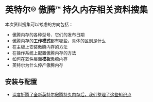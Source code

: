 # 英特尔® 傲腾™ 持久内存相关资料搜集

本次资料搜集可以考虑的方向包括：

* 傲腾内存的各种型号、它们的发布日期
* 傲腾内存的**工作模式**都有哪些，具体的区别是什么
* 在主板上安装傲腾内存的方法
* 在操作系统上配置傲腾内存的方法
* 如何在软件层面**模拟**傲腾内存
* 英特尔为什么停产傲腾内存

## 安装与配置

* [深度折腾了全新英特尔傲腾持久内存后，我们整理了这些知识点](https://www.bilibili.com/video/BV1SF41137ny/)
